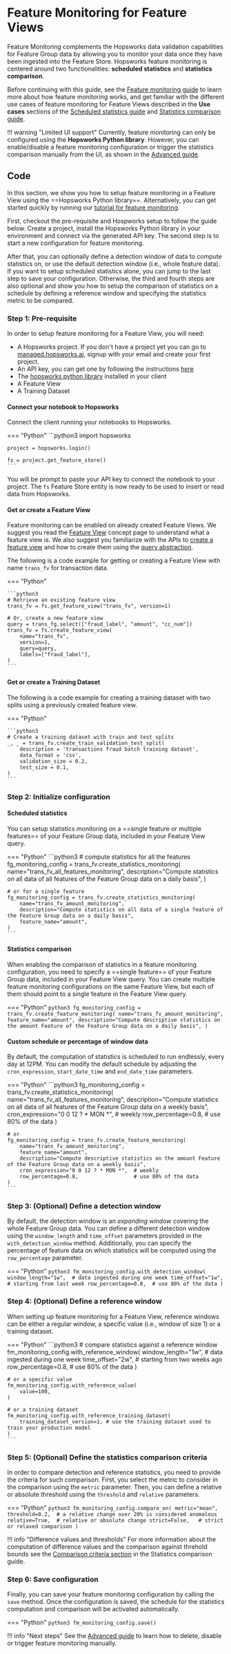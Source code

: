 # Feature Monitoring for Feature Views

Feature Monitoring complements the Hopsworks data validation capabilities for Feature Group data by allowing you to monitor your data once they have been ingested into the Feature Store. Hopsworks feature monitoring is centered around two functionalities: **scheduled statistics** and **statistics comparison**.

Before continuing with this guide, see the [Feature monitoring guide](../feature_monitoring/index.md) to learn more about how feature monitoring works, and get familiar with the different use cases of feature monitoring for Feature Views described in the **Use cases** sections of the [Scheduled statistics guide](../feature_monitoring/scheduled_statistics.md#use-cases) and [Statistics comparison guide](../feature_monitoring/statistics_comparison.md#use-cases).

!!! warning "Limited UI support"
    Currently, feature monitoring can only be configured using the **Hopsworks Python library**. However, you can enable/disable a feature monitoring configuration or trigger the statistics comparison manually from the UI, as shown in the [Advanced guide](../feature_monitoring/feature_monitoring_advanced.md).

## Code

In this section, we show you how to setup feature monitoring in a Feature View using the ==Hopsworks Python library==. Alternatively, you can get started quickly by running our [tutorial for feature monitoring](https://github.com/logicalclocks/hopsworks-tutorials/blob/master/integrations/feature-monitoring/feature-monitoring.ipynb).

First, checkout the pre-requisite and Hospworks setup to follow the guide below. Create a project, install the Hopsworks Python library in your environment and connect via the generated API key. The second step is to start a new configuration for feature monitoring. 

After that, you can optionally define a detection window of data to compute statistics on, or use the default detection window (i.e., whole feature data). If you want to setup scheduled statistics alone, you can jump to the last step to save your configuration. Otherwise, the third and fourth steps are also optional and show you how to setup the comparison of statistics on a schedule by defining a reference window and specifying the statistics metric to be compared.

### Step 1: Pre-requisite

In order to setup feature monitoring for a Feature View, you will need:

- A Hopsworks project. If you don't have a project yet you can go to [managed.hopsworks.ai](https://managed.hopsworks.ai), signup with your email and create your first project.
- An API key, you can get one by following the instructions [here](../../../setup_installation/common/api_key.md)
- The [hopsworks python library](../../client_installation/index.md) installed in your client
- A Feature View
- A Training Dataset

#### Connect your notebook to Hopsworks

Connect the client running your notebooks to Hopsworks.

=== "Python"
    ```python3
    import hopsworks

    project = hopsworks.login()

    fs = project.get_feature_store()
    ```

You will be prompt to paste your API key to connect the notebook to your project. The `fs` Feature Store entity is now ready to be used to insert or read data from Hopsworks.

#### Get or create a Feature View

Feature monitoring can be enabled on already created Feature Views. We suggest you read the [Feature View](../../../concepts/fs/feature_view/fv_overview.md) concept page to understand what a feature view is. We also suggest you familiarize with the APIs to [create a feature view](overview.md) and how to create them using the [query abstraction](query.md).

The following is a code example for getting or creating a Feature View with name `trans_fv` for transaction data.

=== "Python"

    ```python3
    # Retrieve an existing feature view
    trans_fv = fs.get_feature_view("trans_fv", version=1)

    # Or, create a new feature view
    query = trans_fg.select(["fraud_label", "amount", "cc_num"])
    trans_fv = fs.create_feature_view(
        name="trans_fv",
        version=1,
        query=query,
        labels=["fraud_label"],
    )
    ```

#### Get or create a Training Dataset

The following is a code example for creating a training dataset with two splits using a previously created feature view.

=== "Python"

    ```python3
    # Create a training dataset with train and test splits
    _, _ = trans_fv.create_train_validation_test_split(
        description = 'transactions fraud batch training dataset',
        data_format = 'csv',
        validation_size = 0.2,
        test_size = 0.1,
    )
    ```

### Step 2: Initialize configuration

#### Scheduled statistics

You can setup statistics monitoring on a ==single feature or multiple features== of your Feature Group data, included in your Feature View query.

=== "Python"
    ```python3
    # compute statistics for all the features
    fg_monitoring_config = trans_fv.create_statistics_monitoring(
        name="trans_fv_all_features_monitoring",
        description="Compute statistics on all data of all features of the Feature Group data on a daily basis",
    )

    # or for a single feature
    fg_monitoring_config = trans_fv.create_statistics_monitoring(
        name="trans_fv_amount_monitoring",
        description="Compute statistics on all data of a single feature of the Feature Group data on a daily basis",
        feature_name="amount",
    )
    ```

#### Statistics comparison

When enabling the comparison of statistics in a feature monitoring configuration, you need to specify a ==single feature== of your Feature Group data, included in your Feature View query. You can create multiple feature monitoring configurations on the same Feature View, but each of them should point to a single feature in the Feature View query.

=== "Python"
    ```python3
    fg_monitoring_config = trans_fv.create_feature_monitoring(
        name="trans_fv_amount_monitoring",
        feature_name="amount",
        description="Compute descriptive statistics on the amount Feature of the Feature Group data on a daily basis",
    )
    ```

#### Custom schedule or percentage of window data

By default, the computation of statistics is scheduled to run endlessly, every day at 12PM. You can modify the default schedule by adjusting the `cron_expression`, `start_date_time` and `end_date_time` parameters.

=== "Python"
    ```python3
    fg_monitoring_config = trans_fv.create_statistics_monitoring(
        name="trans_fv_all_features_monitoring",
        description="Compute statistics on all data of all features of the Feature Group data on a weekly basis",
        cron_expression="0 0 12 ? * MON *",  # weekly 
        row_percentage=0.8,                  # use 80% of the data
    )

    # or
    fg_monitoring_config = trans_fv.create_feature_monitoring(
        name="trans_fv_amount_monitoring",
        feature_name="amount",
        description="Compute descriptive statistics on the amount Feature of the Feature Group data on a weekly basis",
        cron_expression="0 0 12 ? * MON *",  # weekly 
        row_percentage=0.8,                  # use 80% of the data
    )
    ```

### Step 3: (Optional) Define a detection window

By default, the detection window is an _expanding window_ covering the whole Feature Group data. You can define a different detection window using the `window_length` and `time_offset` parameters provided in the `with_detection_window` method. Additionally, you can specify the percentage of feature data on which statistics will be computed using the `row_percentage` parameter.

=== "Python"
    ```python3
    fm_monitoring_config.with_detection_window(
        window_length="1w",  # data ingested during one week
        time_offset="1w",    # starting from last week
        row_percentage=0.8,  # use 80% of the data
    )
    ```

### Step 4: (Optional) Define a reference window

When setting up feature monitoring for a Feature View, reference windows can be either a regular window, a specific value (i.e., window of size 1) or a training dataset.

=== "Python"
    ```python3
    # compare statistics against a reference window
    fm_monitoring_config.with_reference_window(
        window_length="1w",  # data ingested during one week
        time_offset="2w",    # starting from two weeks ago
        row_percentage=0.8,  # use 80% of the data
    )

    # or a specific value
    fm_monitoring_config.with_reference_value(
        value=100,
    )

    # or a training dataset
    fm_monitoring_config.with_reference_training_dataset(
        training_dataset_version=1, # use the training dataset used to train your production model
    )
    ```

### Step 5: (Optional) Define the statistics comparison criteria

In order to compare detection and reference statistics, you need to provide the criteria for such comparison. First, you select the metric to consider in the comparison using the `metric` parameter. Then, you can define a relative or absolute threshold using the `threshold` and `relative` parameters.

=== "Python"
    ```python3
    fm_monitoring_config.compare_on(
        metric="mean", 
        threshold=0.2,  # a relative change over 20% is considered anomalous
        relative=True,  # relative or absolute change
        strict=False,   # strict or relaxed comparison
    )
    ```

!!! info "Difference values and thresholds"
    For more information about the computation of difference values and the comparison against threhold bounds see the [Comparison criteria section](../feature_monitoring/statistics_comparison.md#comparison-criteria) in the Statistics comparison guide.


### Step 6: Save configuration

Finally, you can save your feature monitoring configuration by calling the `save` method. Once the configuration is saved, the schedule for the statistics computation and comparison will be activated automatically.

=== "Python"
    ```python3
    fm_monitoring_config.save()
    ```

!!! info "Next steps"
    See the [Advanced guide](../feature_monitoring/feature_monitoring_advanced.md) to learn how to delete, disable or trigger feature monitoring manually.